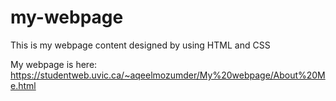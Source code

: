 # my-webpage
This is my webpage content designed by using HTML and CSS

My webpage is here: https://studentweb.uvic.ca/~aqeelmozumder/My%20webpage/About%20Me.html
